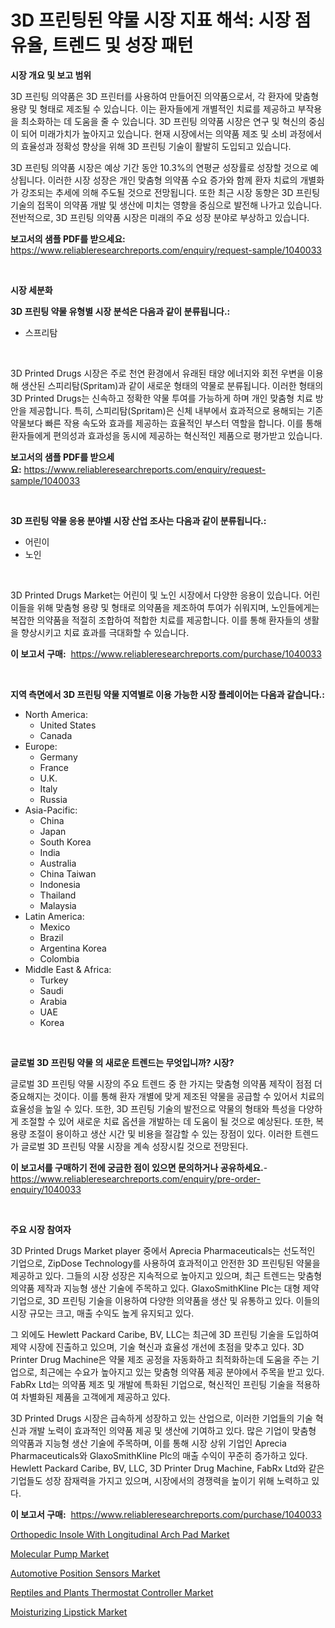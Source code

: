 <p><h1>3D 프린팅된 약물 시장 지표 해석: 시장 점유율, 트렌드 및 성장 패턴</h1></p><p><strong>시장 개요 및 보고 범위</strong></p>
<p><p>3D 프린팅 의약품은 3D 프린터를 사용하여 만들어진 의약품으로서, 각 환자에 맞춤형 용량 및 형태로 제조될 수 있습니다. 이는 환자들에게 개별적인 치료를 제공하고 부작용을 최소화하는 데 도움을 줄 수 있습니다. 3D 프린팅 의약품 시장은 연구 및 혁신의 중심이 되어 미래가치가 높아지고 있습니다. 현재 시장에서는 의약품 제조 및 소비 과정에서의 효율성과 정확성 향상을 위해 3D 프린팅 기술이 활발히 도입되고 있습니다.</p><p>3D 프린팅 의약품 시장은 예상 기간 동안 10.3%의 연평균 성장률로 성장할 것으로 예상됩니다. 이러한 시장 성장은 개인 맞춤형 의약품 수요 증가와 함께 환자 치료의 개별화가 강조되는 추세에 의해 주도될 것으로 전망됩니다. 또한 최근 시장 동향은 3D 프린팅 기술의 접목이 의약품 개발 및 생산에 미치는 영향을 중심으로 발전해 나가고 있습니다. 전반적으로, 3D 프린팅 의약품 시장은 미래의 주요 성장 분야로 부상하고 있습니다.</p></p>
<p><strong>보고서의 샘플 PDF를 받으세요:</strong> <a href="https://www.reliableresearchreports.com/enquiry/request-sample/1040033">https://www.reliableresearchreports.com/enquiry/request-sample/1040033</a></p>
<p>&nbsp;</p>
<p><strong>시장 세분화</strong></p>
<p><strong>3D 프린팅 약물 유형별 시장 분석은 다음과 같이 분류됩니다.:</strong></p>
<p><ul><li>스프리탐</li></ul></p>
<p>&nbsp;</p>
<p><p>3D Printed Drugs 시장은 주로 천연 환경에서 유래된 태양 에너지와 회전 우변을 이용해 생산된 스피리탐(Spritam)과 같이 새로운 형태의 약물로 분류됩니다. 이러한 형태의 3D Printed Drugs는 신속하고 정확한 약물 투여를 가능하게 하며 개인 맞춤형 치료 방안을 제공합니다. 특히, 스피리탐(Spritam)은 신체 내부에서 효과적으로 용해되는 기존 약물보다 빠른 작용 속도와 효과를 제공하는 효율적인 부스터 역할을 합니다. 이를 통해 환자들에게 편의성과 효과성을 동시에 제공하는 혁신적인 제품으로 평가받고 있습니다.</p></p>
<p><strong>보고서의 샘플 PDF를 받으세요:</strong>&nbsp;<a href="https://www.reliableresearchreports.com/enquiry/request-sample/1040033">https://www.reliableresearchreports.com/enquiry/request-sample/1040033</a></p>
<p>&nbsp;</p>
<p><strong> 3D 프린팅 약물 응용 분야별 시장 산업 조사는 다음과 같이 분류됩니다.:</strong></p>
<p><ul><li>어린이</li><li>노인</li></ul></p>
<p>&nbsp;</p>
<p><p>3D Printed Drugs Market는 어린이 및 노인 시장에서 다양한 응용이 있습니다. 어린이들을 위해 맞춤형 용량 및 형태로 의약품을 제조하여 투여가 쉬워지며, 노인들에게는 복잡한 의약품을 적절히 조합하여 적합한 치료를 제공합니다. 이를 통해 환자들의 생활을 향상시키고 치료 효과를 극대화할 수 있습니다.</p></p>
<p><strong>이 보고서 구매:</strong>&nbsp; <a href="https://www.reliableresearchreports.com/purchase/1040033">https://www.reliableresearchreports.com/purchase/1040033</a></p>
<p>&nbsp;</p>
<p><strong>지역 측면에서 3D 프린팅 약물 지역별로 이용 가능한 시장 플레이어는 다음과 같습니다.:</strong></p>
<p><ul>
    <li>
        North America:
        <ul>
            <li>United States</li>
            <li>Canada</li>
        </ul>
    </li>
    <li>
        Europe:
        <ul>
            <li>Germany</li>
            <li>France</li>
            <li>U.K.</li>
            <li>Italy</li>
            <li>Russia</li>
        </ul>
    </li>
    <li>
        Asia-Pacific:
        <ul>
            <li>China</li>
            <li>Japan</li>
            <li>South Korea</li>
            <li>India</li>
            <li>Australia</li>
            <li>China Taiwan</li>
            <li>Indonesia</li>
            <li>Thailand</li>
            <li>Malaysia</li>
        </ul>
    </li>
    <li>
        Latin America:
        <ul>
            <li>Mexico</li>
            <li>Brazil</li>
            <li>Argentina Korea</li>
            <li>Colombia</li>
        </ul>
    </li>
    <li>
        Middle East & Africa:
        <ul>
            <li>Turkey</li>
            <li>Saudi</li>
            <li>Arabia</li>
            <li>UAE</li>
            <li>Korea</li>
        </ul>
    </li>
    </ul></p>
<p>&nbsp;</p>
<p><strong>글로벌 3D 프린팅 약물 의 새로운 트렌드는 무엇입니까? 시장?</strong></p>
<p><p>글로벌 3D 프린팅 약물 시장의 주요 트렌드 중 한 가지는 맞춤형 의약품 제작이 점점 더 중요해지는 것이다. 이를 통해 환자 개별에 맞게 제조된 약물을 공급할 수 있어서 치료의 효율성을 높일 수 있다. 또한, 3D 프린팅 기술의 발전으로 약물의 형태와 특성을 다양하게 조절할 수 있어 새로운 치료 옵션을 개발하는 데 도움이 될 것으로 예상된다. 또한, 복용량 조절이 용이하고 생산 시간 및 비용을 절감할 수 있는 장점이 있다. 이러한 트렌드가 글로벌 3D 프린팅 약물 시장을 계속 성장시킬 것으로 전망된다.</p></p>
<p><strong>이 보고서를 구매하기 전에 궁금한 점이 있으면 문의하거나 공유하세요.</strong>- <a href="https://www.reliableresearchreports.com/enquiry/pre-order-enquiry/1040033">https://www.reliableresearchreports.com/enquiry/pre-order-enquiry/1040033</a></p>
<p>&nbsp;</p>
<p><strong>주요 시장 참여자</strong></p>
<p><p>3D Printed Drugs Market player 중에서 Aprecia Pharmaceuticals는 선도적인 기업으로, ZipDose Technology를 사용하여 효과적이고 안전한 3D 프린팅된 약물을 제공하고 있다. 그들의 시장 성장은 지속적으로 높아지고 있으며, 최근 트렌드는 맞춤형 의약품 제작과 지능형 생산 기술에 주목하고 있다. GlaxoSmithKline Plc는 대형 제약 기업으로, 3D 프린팅 기술을 이용하여 다양한 의약품을 생산 및 유통하고 있다. 이들의 시장 규모는 크고, 매출 수익도 높게 유지되고 있다.</p><p>그 외에도 Hewlett Packard Caribe, BV, LLC는 최근에 3D 프린팅 기술을 도입하여 제약 시장에 진출하고 있으며, 기술 혁신과 효율성 개선에 초점을 맞추고 있다. 3D Printer Drug Machine은 약물 제조 공정을 자동화하고 최적화하는데 도움을 주는 기업으로, 최근에는 수요가 높아지고 있는 맞춤형 의약품 제공 분야에서 주목을 받고 있다. FabRx Ltd는 의약품 제조 및 개발에 특화된 기업으로, 혁신적인 프린팅 기술을 적용하여 차별화된 제품을 고객에게 제공하고 있다.</p><p>3D Printed Drugs 시장은 급속하게 성장하고 있는 산업으로, 이러한 기업들의 기술 혁신과 개발 노력이 효과적인 의약품 제공 및 생산에 기여하고 있다. 많은 기업이 맞춤형 의약품과 지능형 생산 기술에 주목하며, 이를 통해 시장 상위 기업인 Aprecia Pharmaceuticals와 GlaxoSmithKline Plc의 매출 수익이 꾸준히 증가하고 있다. Hewlett Packard Caribe, BV, LLC, 3D Printer Drug Machine, FabRx Ltd와 같은 기업들도 성장 잠재력을 가지고 있으며, 시장에서의 경쟁력을 높이기 위해 노력하고 있다.</p></p>
<p><strong>이 보고서 구매:</strong>&nbsp;&nbsp;<a href="https://www.reliableresearchreports.com/purchase/1040033">https://www.reliableresearchreports.com/purchase/1040033</a></p>
<p><p><a href="https://issuu.com/reportprime-2/docs/orthopedic-insole-with-longitudinal-arch-pad-marke">Orthopedic Insole With Longitudinal Arch Pad Market</a></p><p><a href="https://view.publitas.com/reportprime-1/molecular-pump-market-dynamics-2024-2031-also-about-its-market-trends-projections-and-opportunities/">Molecular Pump Market</a></p><p><a href="https://full-wildebeest-80b.notion.site/Automotive-Position-Sensors-Market-Provides-Detailed-Segmentation-of-this-Market-based-on-Type-Appl-e501eaf918904737a0b408aaf42767a9">Automotive Position Sensors Market</a></p><p><a href="https://issuu.com/reportprime-2/docs/reptiles-and-plants-thermostat-controller-market-s">Reptiles and Plants Thermostat Controller Market</a></p><p><a href="https://github.com/ashepherd82/Market-Research-Report-List-3/blob/main/moisturizing-lipstick-market.md">Moisturizing Lipstick Market</a></p></p>
